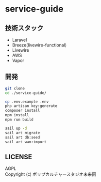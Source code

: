 # service-guide

## 技術スタック
- Laravel
- Breeze(livewire-functional)
- Livewire
- AWS
- Vapor

## 開発
```bash
git clone 
cd ./service-guide/

cp .env.example .env
php artisan key:generate
composer install
npm install
npm run build

sail up -d
sail art migrate
sail art db:seed
sail art wam:import
```

## LICENSE
AGPL  
Copyright (c) ポップカルチャースタジオ未来図
